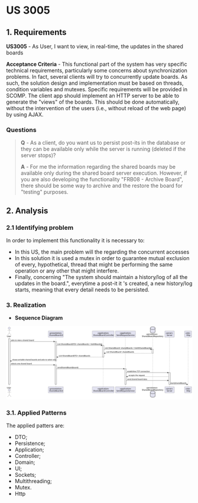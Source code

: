 # US 3005

## 1. Requirements

**US3005** -  As User, I want to view, in real-time, the updates in the shared boards

**Acceptance Criteria** - This functional part of the system has very specific technical requirements, particularly some concerns about synchronization problems.
In fact, several clients will try to concurrently update boards.
As such, the solution design and implementation must be based on threads, condition variables and mutexes. Specific requirements will be provided in SCOMP.
The client app should implement an HTTP server to be able to generate the "views" of the boards. This should be done automatically, without the intervention of the users (i.e., without reload of the web page) by using AJAX.

### Questions
> **Q** - As a client, do you want us to persist post-its in the database or they can be available only while the server is running (deleted if the server stops)?
>
> **A** - For me the information regarding the shared boards may be available only during the shared board server execution.
However, if you are also developing the functionality "FRB08 - Archive Board", there should be some way to archive and the restore the board for "testing" purposes.


## 2. Analysis

### 2.1 Identifying problem
In order to implement this functionality it is necessary to:
* In this US, the main problem will the regarding the concurrent accesses
* In this solution it is used a mutex in order to guarantee mutual exclusion of every, hypothetical, thread that might
  be performing the same operation or any other that might interfere.
* Finally, concerning "The system should maintain a history/log of all the updates in the board.", everytime a post-it it
  's created, a new history/log starts, meaning that every detail needs to be persisted.



### 3. Realization

* **Sequence Diagram**

![sequence diagram](sequence_diagram_3005.svg "sequence_diagram_3005.svg")

### 3.1. Applied Patterns
The applied patters are:
* DTO;
* Persistence;
* Application;
* Controller;
* Domain;
* UI;
* Sockets;
* Multithreading;
* Mutex.
* Http